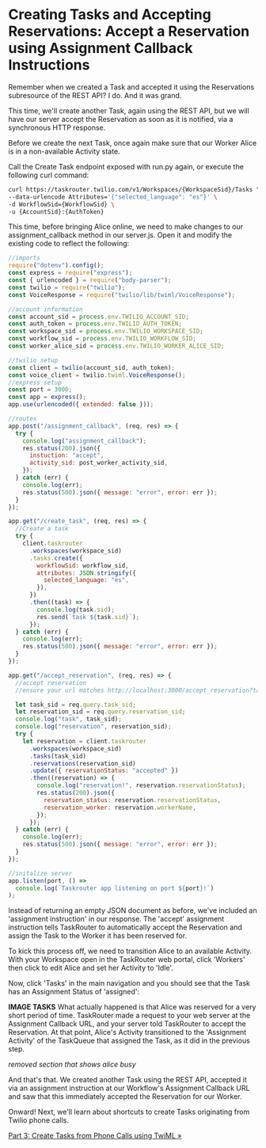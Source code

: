 # Creating Tasks and Accepting Reservations: Accept a Reservation using Assignment Callback Instructions

Remember when we created a Task and accepted it using the Reservations subresource of the REST API? I do. And it was grand.

This time, we'll create another Task, again using the REST API, but we will have our server accept the Reservation as soon as it is notified, via a synchronous HTTP response.

Before we create the next Task, once again make sure that our Worker Alice is in a non-available Activity state.

Call the Create Task endpoint exposed with run.py again, or execute the following curl command:

```bash
curl https://taskrouter.twilio.com/v1/Workspaces/{WorkspaceSid}/Tasks \
--data-urlencode Attributes='{"selected_language": "es"}' \
-d WorkflowSid={WorkflowSid} \
-u {AccountSid}:{AuthToken}
```

This time, before bringing Alice online, we need to make changes to our assignment_callback method in our server.js. Open it and modify the existing code to reflect the following:

```javascript
//imports
require("dotenv").config();
const express = require("express");
const { urlencoded } = require("body-parser");
const twilio = require("twilio");
const VoiceResponse = require("twilio/lib/twiml/VoiceResponse");

//account information
const account_sid = process.env.TWILIO_ACCOUNT_SID;
const auth_token = process.env.TWILIO_AUTH_TOKEN;
const workspace_sid = process.env.TWILIO_WORKSPACE_SID;
const workflow_sid = process.env.TWILIO_WORKFLOW_SID;
const worker_alice_sid = process.env.TWILIO_WORKER_ALICE_SID;

//twilio setup
const client = twilio(account_sid, auth_token);
const voice_client = twilio.twiml.VoiceResponse();
//express setup
const port = 3000;
const app = express();
app.use(urlencoded({ extended: false }));

//routes
app.post("/assignment_callback", (req, res) => {
  try {
    console.log("assignment_callback");
    res.status(200).json({
      instuction: "accept",
      activity_sid: post_worker_activity_sid,
    });
  } catch (err) {
    console.log(err);
    res.status(500).json({ message: "error", error: err });
  }
});

app.get("/create_task", (req, res) => {
  //Create a task
  try {
    client.taskrouter
      .workspaces(workspace_sid)
      .tasks.create({
        workflowSid: workflow_sid,
        attributes: JSON.stringify({
          selected_language: "es",
        }),
      })
      .then((task) => {
        console.log(task.sid);
        res.send(`task ${task.sid}`);
      });
  } catch (err) {
    console.log(err);
    res.status(500).json({ message: "error", error: err });
  }
});

app.get("/accept_reservation", (req, res) => {
  //accept reservation
  //ensure your url matches http://localhost:3000/accept_reservation?task_sid={task_sid}

  let task_sid = req.query.task_sid;
  let reservation_sid = req.query.reservation_sid;
  console.log("task", task_sid);
  console.log("reservation", reservation_sid);
  try {
    let reservation = client.taskrouter
      .workspaces(workspace_sid)
      .tasks(task_sid)
      .reservations(reservation_sid)
      .update({ reservationStatus: "accepted" })
      .then((reservation) => {
        console.log("reservation!", reservation.reservationStatus);
        res.status(200).json({
          reservation_status: reservation.reservationStatus,
          reservation_worker: reservation.workerName,
        });
      });
  } catch (err) {
    console.log(err);
    res.status(500).json({ message: "error", error: err });
  }
});

//initalize server
app.listen(port, () =>
  console.log(`Taskrouter app listening on port ${port}!`)
);
```

Instead of returning an empty JSON document as before, we've included an 'assignment instruction' in our response. The 'accept' assignment instruction tells TaskRouter to automatically accept the Reservation and assign the Task to the Worker it has been reserved for.

To kick this process off, we need to transition Alice to an available Activity. With your Workspace open in the TaskRouter web portal, click 'Workers' then click to edit Alice and set her Activity to 'Idle'.

Now, click 'Tasks' in the main navigation and you should see that the Task has an Assignment Status of 'assigned':

**IMAGE TASKS**
What actually happened is that Alice was reserved for a very short period of time. TaskRouter made a request to your web server at the Assignment Callback URL, and your server told TaskRouter to accept the Reservation. At that point, Alice's Activity transitioned to the 'Assignment Activity' of the TaskQueue that assigned the Task, as it did in the previous step.

_removed section that shows alice busy_

And that's that. We created another Task using the REST API, accepted it via an assignment instruction at our Workflow's Assignment Callback URL and saw that this immediately accepted the Reservation for our Worker.

Onward! Next, we'll learn about shortcuts to create Tasks originating from Twilio phone calls.

[Part 3: Create Tasks from Phone Calls using TwiML »](../part3/part3.md)
